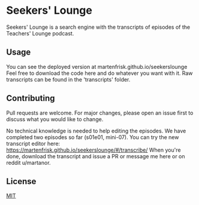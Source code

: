 # Seekers' Lounge

Seekers' Lounge is a search engine with the transcripts of episodes of the Teachers' Lounge podcast.

## Usage

You can see the deployed version at martenfrisk.github.io/seekerslounge
Feel free to download the code here and do whatever you want with it. 
Raw transcripts can be found in the 'transcripts' folder.


## Contributing
Pull requests are welcome. For major changes, please open an issue first to discuss what you would like to change.


No technical knowledge is needed to help editing the episodes. We have completed two episodes so far (s01e01, mini-07).
You can try the new transcript editor here: https://martenfrisk.github.io/seekerslounge/#/transcribe/
When you're done, download the transcript and issue a PR or message me here or on reddit u/martanor.

## License
[MIT](https://choosealicense.com/licenses/mit/)
